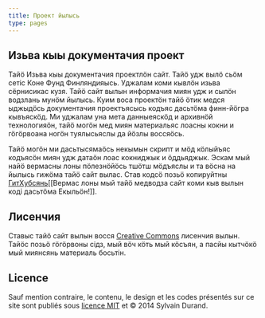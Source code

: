 ```yaml
---
title: Проект йылысь
type: pages
---
```


## Изьва кыы документачия проект

Тайӧ Изьва кыы документачия проектлӧн сайт. Тайӧ удж вылӧ сьӧм сетiс Коне Фунд Финляндияысь. Уджалам коми кывлӧн изьва сёрнисикас кузя. Тайӧ сайт вылын информачия миян удж и сылӧн водзлань мунӧм йылысь. Куим воса проектӧн тайӧ ӧтик медся ыджыдӧсь документачия проектъясысь кодъяс дасьтӧма финн-йӧгра кывъяскӧд. Ми уджалам уна мета данныеяскӧд и архивнӧй технологияӧн, тайӧ могӧн мед миян материальяс лоасны кокни и гӧгӧрвоана ногӧн туялысьяслы да йӧзлы воссяӧсь.

Тайӧ могӧн ми дасьтысямаӧсь некымын скрипт и мӧд кӧлыйъяс кодъясӧн миян удж датаӧн лоас кокниджык и ӧддьяджык. Эскам мый найӧ вермасны лоны пӧлезнӧйӧсь тшӧтш мӧдъяслы и та вӧсна на йылысь гижӧма тайӧ сайт вылас. Став кодсӧ позьӧ копируйтны [ГитХубсянь](https://github.com/izvakomi/izvakomi.github.io)[[Вермас лоны мый тайӧ медводза сайт коми кыв вылын коді дасьтӧма Екыльӧн!]].

## Лисенчия
Ставыс тайӧ сайт вылын восся [Creative Commons](http://creativecommons.org/licenses/by/4.0/) лисенчия вылын. Тайӧс позьӧ гӧгӧрвоны сiдз, мый вӧч кӧть мый кӧсъян, а пасйы кытчӧкӧ мый миянсянь материаль босьтiн.

## Licence
Sauf mention contraire, le contenu, le design et les codes présentés sur ce site sont publiés sous [licence MIT](http://opensource.org/licenses/MIT) et © 2014 Sylvain Durand.
